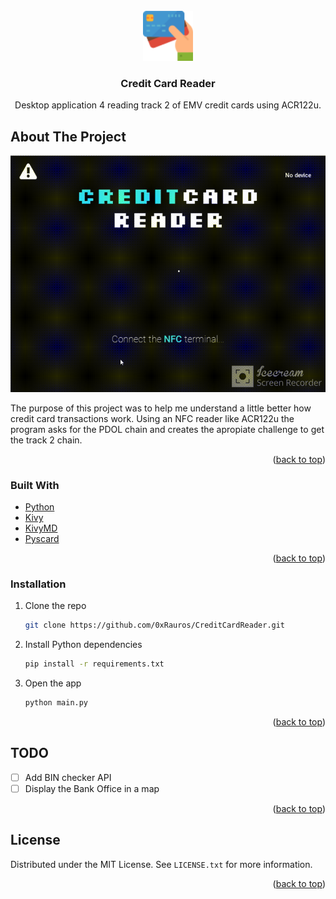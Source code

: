 <div id="top"></div>
<!--
*** Thanks for checking out the Best-README-Template. If you have a suggestion
*** that would make this better, please fork the repo and create a pull request
*** or simply open an issue with the tag "enhancement".
*** Don't forget to give the project a star!
*** Thanks again! Now go create something AMAZING! :D
-->



<!-- PROJECT SHIELDS -->
<!--
*** I'm using markdown "reference style" links for readability.
*** Reference links are enclosed in brackets [ ] instead of parentheses ( ).
*** See the bottom of this document for the declaration of the reference variables
*** for contributors-url, forks-url, etc. This is an optional, concise syntax you may use.
*** https://www.markdownguide.org/basic-syntax/#reference-style-links
-->

<!-- PROJECT LOGO -->
<br />
<div align="center">
  <a href="https://github.com/othneildrew/Best-README-Template">
    <img src="assets/images/readme_icon.png" alt="Logo" width="80" height="80">
  </a>

  <h3 align="center">Credit Card Reader</h3>

  <p align="center">
    Desktop application 4 reading track 2 of EMV credit cards using ACR122u. 
  </p>
</div>

<!-- ABOUT THE PROJECT -->
## About The Project

![App gif](assets/images/gif_demo.gif)

The purpose of this project was to help me understand a little better how credit card transactions work.
Using an NFC reader like ACR122u the program asks for the PDOL chain and creates
the apropiate challenge to get the track 2 chain.
<p align="right">(<a href="#top">back to top</a>)</p>


### Built With

* [Python](https://python.org/)
* [Kivy](https://kivy.org/)
* [KivyMD](https://kivymd.readthedocs.io/)
* [Pyscard](https://github.com/LudovicRousseau/pyscard)

<p align="right">(<a href="#top">back to top</a>)</p>


### Installation

1. Clone the repo
   ```sh
   git clone https://github.com/0xRauros/CreditCardReader.git
   ```
2. Install Python dependencies
   ```sh
   pip install -r requirements.txt
   ```
3. Open the app
   ```sh
   python main.py
   ```

<p align="right">(<a href="#top">back to top</a>)</p>


<!-- ROADMAP -->
## TODO

- [ ] Add BIN checker API
- [ ] Display the Bank Office in a map 

<p align="right">(<a href="#top">back to top</a>)</p>

<!-- LICENSE -->
## License

Distributed under the MIT License. See `LICENSE.txt` for more information.

<p align="right">(<a href="#top">back to top</a>)</p>

